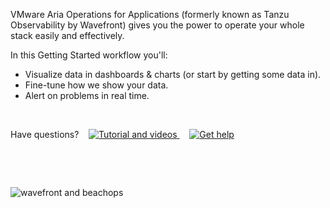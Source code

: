 
<div class="container-fluid">
  <p>VMware Aria Operations for Applications (formerly known as Tanzu Observability by Wavefront) gives you the power to
    operate your whole stack easily and effectively.</p>
  <p>In this Getting Started workflow you'll:</p>
  <ul>
    <li>Visualize data in dashboards & charts (or start by getting some data in).</li>
    <li>Fine-tune how we show your data.</li>
    <li>Alert on problems in real time.</li>
  </ul>
  <p>&nbsp;</p>
  <p>Have questions?&nbsp; &nbsp;
    <a href="https://docs.wavefront.com/tutorial_overview.html" aria-label="Tutorial and videos" target="_blank">
      <img src="images/tut_snag.png" alt="Tutorial and videos">
    </a>&nbsp; &nbsp;
    <a href="https://help.wavefront.com/hc/en-us/requests/new" aria-label="Get help" target="_blank">
      <img src="images/get_help_snag.png" alt="Get help">
    </a>
  </p>
  <p>&nbsp;</p>
  <p>&nbsp;</p>
  <img src="images/beach_ops.png" alt="wavefront and beachops">
</div>